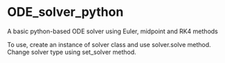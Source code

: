 # ODE_solver_python
A basic python-based ODE solver using Euler, midpoint and RK4 methods

To use, create an instance of solver class and use solver.solve method.
Change solver type using set_solver method.
